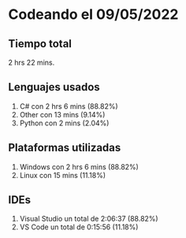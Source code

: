 # Codeando el 09/05/2022

## Tiempo total
2 hrs 22 mins.

## Lenguajes usados
1. C# con 2 hrs 6 mins (88.82%)
1. Other con 13 mins (9.14%)
1. Python con 2 mins (2.04%)

## Plataformas utilizadas
1. Windows con 2 hrs 6 mins (88.82%)
1. Linux con 15 mins (11.18%)

## IDEs
1. Visual Studio un total de 2:06:37 (88.82%)
1. VS Code un total de 0:15:56 (11.18%)

